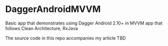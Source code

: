 # DaggerAndroidMVVM
Basic app that demonstrates using Dagger Android 2.10+ in MVVM app that follows Clean Architecture, RxJava

The source code in this repo accompanies my article TBD 
